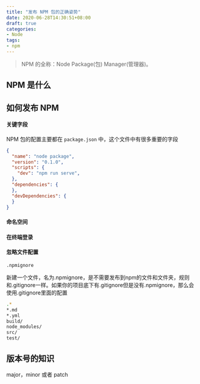```yaml
---
title: "发布 NPM 包的正确姿势"
date: 2020-06-28T14:30:51+08:00
draft: true
categories:
- Node
tags:
- npm
---
```


> NPM 的全称：Node Package(包) Manager(管理器)。


## NPM 是什么



## 如何发布 NPM

#### 关键字段

NPM 包的配置主要都在 `package.json` 中，这个文件中有很多重要的字段

```json
{
  "name": "node package",
  "version": "0.1.0",
  "scripts": {
    "dev": "npm run serve",
  },
  "dependencies": {
  },
  "devDependencies": {
  }
}

```

#### 命名空间

#### 在终端登录

#### 忽略文件配置

`.npmignore`

新建一个文件，名为.npmignore，是不需要发布到npm的文件和文件夹，规则和.gitignore一样。如果你的项目底下有.gitignore但是没有.npmignore，那么会使用.gitignore里面的配置

```bash
.*
*.md
*.yml
build/
node_modules/
src/
test/
```

## 版本号的知识

major，minor 或者 patch